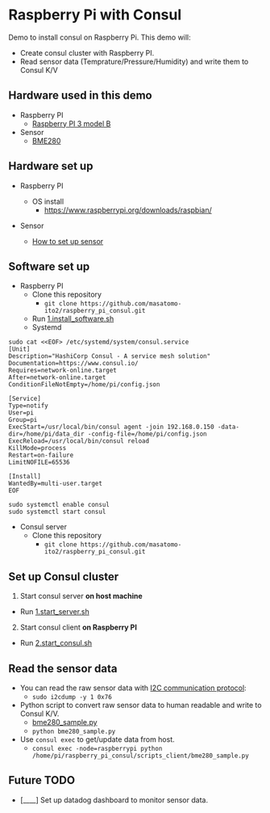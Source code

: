# Raspberry Pi with Consul

Demo to install consul on Raspberry Pi. This demo will:
- Create consul cluster with Raspberry PI.
- Read sensor data (Temprature/Pressure/Humidity) and write them to Consul K/V

## Hardware used in this demo

- Raspberry PI
  - [Raspberry PI 3 model B](https://www.raspberrypi.org/products/raspberry-pi-3-model-b/)
- Sensor
  - [BME280](https://www.bosch-sensortec.com/products/environmental-sensors/humidity-sensors-bme280/)

## Hardware set up

- Raspberry PI
  - OS install
    - https://www.raspberrypi.org/downloads/raspbian/

- Sensor
  - [How to set up sensor](https://www.deviceplus.com/how-tos/raspberrypi-guide/readisng-temperature-humidity-and-pressure-with-ae-bme280-and-raspberry-pi/)

## Software set up
- Raspberry PI
  - Clone this repository
    - `git clone https://github.com/masatomo-ito2/raspberry_pi_consul.git`
  - Run [1.install_software.sh](./scripts_client/1.install_software.sh)
  - Systemd
```shell
sudo cat <<EOF> /etc/systemd/system/consul.service
[Unit]
Description="HashiCorp Consul - A service mesh solution"
Documentation=https://www.consul.io/
Requires=network-online.target
After=network-online.target
ConditionFileNotEmpty=/home/pi/config.json

[Service]
Type=notify
User=pi
Group=pi
ExecStart=/usr/local/bin/consul agent -join 192.168.0.150 -data-dir=/home/pi/data_dir -config-file=/home/pi/config.json
ExecReload=/usr/local/bin/consul reload
KillMode=process
Restart=on-failure
LimitNOFILE=65536

[Install]
WantedBy=multi-user.target
EOF
```

```shell
sudo systemctl enable consul
sudo systemctl start consul
```

- Consul server
  - Clone this repository
    - `git clone https://github.com/masatomo-ito2/raspberry_pi_consul.git`


## Set up Consul cluster
1. Start consul server **on host machine**
  - Run [1.start_server.sh](./scripts_server/1.start_server.sh)
2. Start consul client **on Raspberry PI**
  - Run [2.start_consul.sh](./scripts_client/2.start_consul.sh)

## Read the sensor data

- You can read the raw sensor data with [I2C communication protocol](https://en.wikipedia.org/wiki/I%C2%B2C):
  - `sudo i2cdump -y 1 0x76`
- Python script to convert raw sensor data to human readable and write to Consul K/V.
  - [bme280_sample.py](./scripts_client/bme280_sample.py)
  - `python bme280_sample.py`
- Use `consul exec` to get/update data from host.
  - ```consul exec -node=raspberrypi python /home/pi/raspberry_pi_consul/scripts_client/bme280_sample.py```


## Future TODO  
- [____] Set up datadog dashboard to monitor sensor data.
